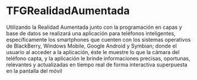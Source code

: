 TFGRealidadAumentada
====================

Utilizando la Realidad Aumentada  junto con la programación en capas y base de datos se realizará una aplicación para teléfonos inteligentes, específicamente los smartphones que cuenten con los sistemas operativos de BlackBerry, Windows Mobile, Google Android y Symbian; donde el usuario al acceder a la aplicación, éste le muestre lo que la cámara del teléfono capta, y la aplicación le brinde informaciones precisas, oportunas, relevantes y actualizadas en tiempo real de forma interactiva superpuesta en la pantalla del móvil
